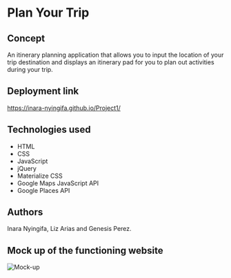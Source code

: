 # Plan Your Trip

## Concept
An itinerary planning application that allows you to input the location of your trip destination and displays an itinerary pad for you to plan out activities during your trip.

## Deployment link

https://inara-nyingifa.github.io/Project1/

## Technologies used
 * HTML
 * CSS 
 * JavaScript
 * jQuery
 * Materialize CSS
 * Google Maps JavaScript API
 * Google Places API

 ## Authors
Inara Nyingifa, Liz Arias and Genesis Perez.

## Mock up of the functioning website
![Mock-up]()
